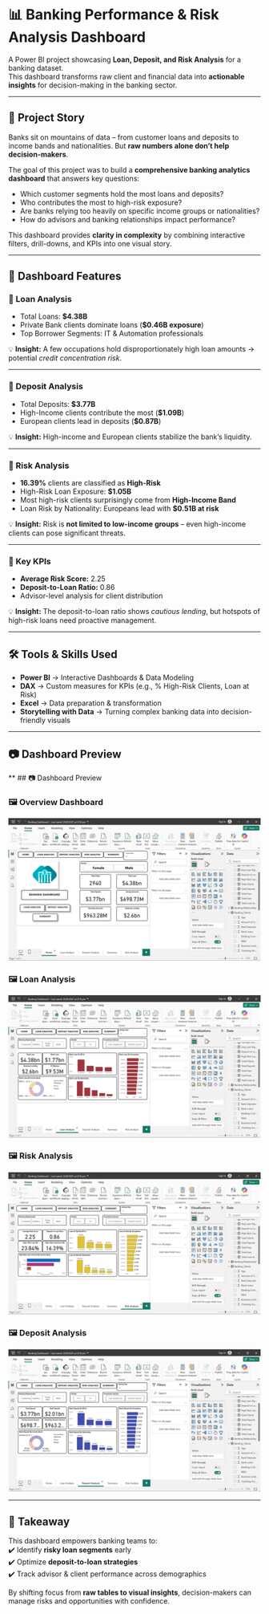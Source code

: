 # 📊 Banking Performance & Risk Analysis Dashboard  

A Power BI project showcasing **Loan, Deposit, and Risk Analysis** for a banking dataset.  
This dashboard transforms raw client and financial data into **actionable insights** for decision-making in the banking sector.  

---

## 🚀 Project Story  

Banks sit on mountains of data – from customer loans and deposits to income bands and nationalities. But **raw numbers alone don’t help decision-makers**.  

The goal of this project was to build a **comprehensive banking analytics dashboard** that answers key questions:  

- Which customer segments hold the most loans and deposits?  
- Who contributes the most to high-risk exposure?  
- Are banks relying too heavily on specific income groups or nationalities?  
- How do advisors and banking relationships impact performance?  

This dashboard provides **clarity in complexity** by combining interactive filters, drill-downs, and KPIs into one visual story.  

---

## 📌 Dashboard Features  

### 🔹 Loan Analysis  
- Total Loans: **$4.38B**  
- Private Bank clients dominate loans (**$0.46B exposure**)  
- Top Borrower Segments: IT & Automation professionals  

💡 **Insight:** A few occupations hold disproportionately high loan amounts → potential *credit concentration risk*.  

---

### 🔹 Deposit Analysis  
- Total Deposits: **$3.77B**  
- High-Income clients contribute the most (**$1.09B**)  
- European clients lead in deposits (**$0.87B**)  

💡 **Insight:** High-income and European clients stabilize the bank’s liquidity.  

---

### 🔹 Risk Analysis  
- **16.39%** clients are classified as **High-Risk**  
- High-Risk Loan Exposure: **$1.05B**  
- Most high-risk clients surprisingly come from **High-Income Band**  
- Loan Risk by Nationality: Europeans lead with **$0.51B at risk**  

💡 **Insight:** Risk is **not limited to low-income groups** – even high-income clients can pose significant threats.  

---

### 🔹 Key KPIs  
- **Average Risk Score:** 2.25  
- **Deposit-to-Loan Ratio:** 0.86  
- Advisor-level analysis for client distribution  

💡 **Insight:** The deposit-to-loan ratio shows *cautious lending*, but hotspots of high-risk loans need proactive management.  

---

## 🛠 Tools & Skills Used  
- **Power BI** → Interactive Dashboards & Data Modeling  
- **DAX** → Custom measures for KPIs (e.g., % High-Risk Clients, Loan at Risk)  
- **Excel** → Data preparation & transformation  
- **Storytelling with Data** → Turning complex banking data into decision-friendly visuals  

---

## 📷 Dashboard Preview  

** ## 📷 Dashboard Preview  

### 🖼 Overview Dashboard  
![Dashboard Overview](screenshot1.png)

### 🖼 Loan Analysis  
![Loan Analysis](screenshot2.png)

### 🖼 Risk Analysis  
![Risk Analysis](screenshot4.png)

### 🖼 Deposit Analysis  
![Deposit Analysis](screenshot3.png)


---

## 🎯 Takeaway  

This dashboard empowers banking teams to:  
✔️ Identify **risky loan segments** early  
✔️ Optimize **deposit-to-loan strategies**  
✔️ Track advisor & client performance across demographics  

By shifting focus from **raw tables to visual insights**, decision-makers can manage risks and opportunities with confidence. 
